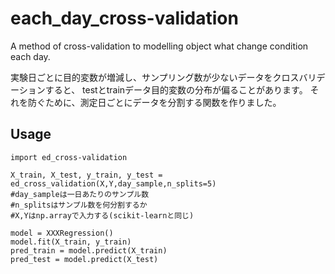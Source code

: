 # each_day_cross-validation
A method of cross-validation to modelling object what change condition each day.

実験日ごとに目的変数が増減し、サンプリング数が少ないデータをクロスバリデーションすると、
testとtrainデータ目的変数の分布が偏ることがあります。
それを防ぐために、測定日ごとにデータを分割する関数を作りました。

## Usage
```
import ed_cross-validation

X_train, X_test, y_train, y_test = ed_cross_validation(X,Y,day_sample,n_splits=5)
#day_sampleは一日あたりのサンプル数
#n_splitsはサンプル数を何分割するか
#X,Yはnp.arrayで入力する(scikit-learnと同じ)

model = XXXRegression()
model.fit(X_train, y_train)
pred_train = model.predict(X_train)
pred_test = model.predict(X_test)

```
